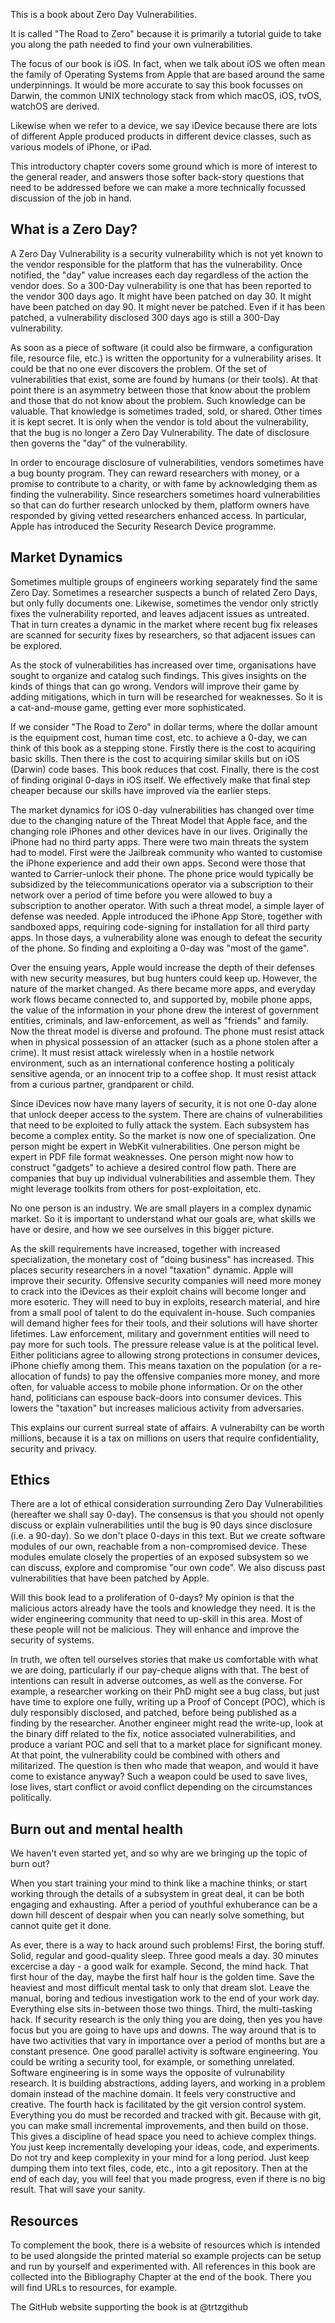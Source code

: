 This is a book about Zero Day Vulnerabilities.

It is called "The Road to Zero" because it is primarily a tutorial guide to take you along the path needed to find your own vulnerabilities.

The focus of our book is iOS.  In fact, when we talk about iOS we often mean the family of Operating Systems from Apple that are based around the same underpinnings.  It would be more accurate to say this book focusses on Darwin, the common UNIX technology stack from which macOS, iOS, tvOS, watchOS are derived.

Likewise when we refer to a device, we say iDevice because there are lots of different Apple produced products in different device classes, such as various models of iPhone, or iPad.

This introductory chapter covers some ground which is more of interest to the general reader, and answers those softer back-story questions that need to be addressed before we can make a more technically focussed discussion of the job in hand.

## What is a Zero Day?

A Zero Day Vulnerability is a security vulnerability which is not yet known to the vendor responsible for the platform that has the vulnerability.  Once notified, the "day" value increases each day regardless of the action the vendor does.  So a 300-Day vulnerability is one that has been reported to the vendor 300 days ago.  It might have been patched on day 30.  It might have been patched on day 90.  It might never be patched.  Even if it has been patched, a vulnerability disclosed 300 days ago is still a 300-Day vulnerability.

As soon as a piece of software (it could also be firmware, a configuration file, resource file, etc.) is written the opportunity for a vulnerability arises.  It could be that no one ever discovers the problem.  Of the set of vulnerabilities that exist, some are found by humans (or their tools).  At that point there is an asymmetry between those that know about the problem and those that do not know about the problem.  Such knowledge can be valuable.  That knowledge is sometimes traded, sold, or shared.  Other times it is kept secret.
It is only when the vendor is told about the vulnerability, that the bug is no longer a Zero Day Vulnerability.  The date of disclosure then governs the "day" of the vulnerability.

In order to encourage disclosure of vulnerabilities, vendors sometimes have a bug bounty program.  They can reward researchers with money, or a promise to contribute to a charity, or with fame by acknowledging them as finding the vulnerability.  Since researchers sometimes hoard vulnerabilities so that can do further research unlocked by them, platform owners have responded by giving vetted researchers enhanced access.  In particular, Apple has introduced the Security Research Device programme.

## Market Dynamics

Sometimes multiple groups of engineers working separately find the same Zero Day.  Sometimes a researcher suspects a bunch of related Zero Days, but only fully documents one.  Likewise, sometimes the vendor only strictly fixes the vulnerability reported, and leaves adjacent issues as untreated.  That in turn creates a dynamic in the market where recent bug fix releases are scanned for security fixes by researchers, so that adjacent issues can be explored.

As the stock of vulnerabilities has increased over time, organisations have sought to organize and catalog such findings.  This gives insights on the kinds of things that can go wrong.  Vendors will improve their game by adding mitigations, which in turn will be researched for weaknesses.  So it is a cat-and-mouse game, getting ever more sophisticated.

If we consider "The Road to Zero" in dollar terms, where the dollar amount is the equipment cost, human time cost, etc. to achieve a 0-day, we can think of this book as a stepping stone.  Firstly there is the cost to acquiring basic skills.  Then there is the cost to acquiring similar skills but on iOS (Darwin) code bases.  This book reduces that cost.  Finally, there is the cost of finding original 0-days in iOS itself.  We effectively make that final step cheaper because our skills have improved via the earlier steps.

The market dynamics for iOS 0-day vulnerabilities has changed over time due to the changing nature of the Threat Model that Apple face, and the changing role iPhones and other devices have in our lives.  Originally the iPhone had no third party apps.  There were two main threats the system had to model.  First were the Jailbreak community who wanted to customise the iPhone experience and add their own apps.  Second were those that wanted to Carrier-unlock their phone.  The phone price would typically be subsidized by the telecommunications operator via a subscription to their network over a period of time before you were allowed to buy a subscription to another operator.  With such a threat model, a simple layer of defense was needed.  Apple introduced the iPhone App Store, together with sandboxed apps, requiring code-signing for installation for all third party apps.  In those days, a vulnerability alone was enough to defeat the security of the phone.  So finding and exploiting a 0-day was "most of the game".

Over the ensuing years, Apple would increase the depth of their defenses with new security measures, but bug hunters could keep up.  However, the nature of the market changed.  As there became more apps, and everyday work flows became connected to, and supported by, mobile phone apps, the value of the information in your phone drew the interest of government entities, criminals, and law-enforcement, as well as "friends" and family.  Now the threat model is diverse and profound.  The phone must resist attack when in physical possession of an attacker (such as a phone stolen after a crime).  It must resist attack wirelessly when in a hostile network environment, such as an international conference hosting a politicaly sensitive agenda, or an innocent trip to a coffee shop. It must resist attack from a curious partner, grandparent or child.

Since iDevices now have many layers of security, it is not one 0-day alone that unlock deeper access to the system.  There are chains of vulnerabilities that need to be exploited to fully attack the system.  Each subsystem has become a complex entity.  So the market is now one of specialization.  One person might be expert in WebKit vulnerabilities.  One person might be expert in PDF file format weaknesses.  One person might now how to construct "gadgets" to achieve a desired control flow path.  There are companies that buy up individual vulnerabilities and assemble them.  They might leverage toolkits from others for post-exploitation, etc.

No one person is an industry.  We are small players in a complex dynamic market.  So it is important to understand what our goals are, what skills we have or desire, and how we see ourselves in this bigger picture.

As the skill requirements have increased, together with increased specialization, the monetary cost of "doing business" has increased.  This places security researchers in a novel "taxation" dynamic.  Apple will improve their security.  Offensive security companies will need more money to crack into the iDevices as their exploit chains will become longer and more esoteric.  They will need to buy in exploits, research material, and hire from a small pool of talent to do the equivalent in-house.  Such companies will demand higher fees for their tools, and their solutions will have shorter lifetimes.  Law enforcement, military and government entities will need to pay more for such tools.  The pressure release value is at the political level.  Either politicians agree to allowing strong protections in consumer devices, iPhone chiefly among them.  This means taxation on the population (or a re-allocation of funds) to pay the offensive companies more money, and more often, for valuable access to mobile phone information.  Or on the other hand, politicians can espouse back-doors into consumer devices.  This lowers the "taxation" but increases malicious activity from adversaries.

This explains our current surreal state of affairs.  A vulnerabilty can be worth millions, because it is a tax on millions on users that require confidentiality, security and privacy.

## Ethics

There are a lot of ethical consideration surrounding Zero Day Vulnerabilities (hereafter we shall say 0-day).  The consensus is that you should not openly discuss or explain vulnerabilities until the bug is 90 days since disclosure (i.e. a 90-day).  So we don't place 0-days in this text.  But we create software modules of our own, reachable from a non-compromised device.  These modules emulate closely the properties of an exposed subsystem so we can discuss, explore and compromise "our own code".  We also discuss past vulnerabilities that have been patched by Apple.

Will this book lead to a proliferation of 0-days?  My opinion is that the malicious actors already have the tools and knowledge they need.  It is the wider engineering community that need to up-skill in this area.  Most of these people will not be malicious.  They will enhance and improve the security of systems.

In truth, we often tell ourselves stories that make us comfortable with what we are doing, particularly if our pay-cheque aligns with that.  The best of intentions can result in adverse outcomes, as well as the converse.  For example, a researcher working on their PhD might see a bug class, but just have time to explore one fully, writing up a Proof of Concept (POC), which is duly responsibly disclosed, and patched, before being published as a finding by the researcher.  Another engineer might read the write-up, look at the binary diff related to the fix, notice associated vulnerabilities, and produce a variant POC and sell that to a market place for significant money.  At that point, the vulnerability could be combined with others and militarized.  The question is then who made that weapon, and would it have come to existance anyway?  Such a weapon could be used to save lives, lose lives, start conflict or avoid conflict depending on the circumstances politically.

## Burn out and mental health

We haven't even started yet, and so why are we bringing up the topic of burn out?

When you start training your mind to think like a machine thinks, or start working through the details of a subsystem in great deal, it can be both engaging and exhausting. After a period of youthful exhuberance can be a down hill descent of despair when you can nearly solve something, but cannot quite get it done.

As ever, there is a way to hack around such problems!  First, the boring stuff.  Solid, regular and good-quality sleep.  Three good meals a day.  30 minutes excercise a day - a good walk for example.  Second, the mind hack.  That first hour of the day, maybe the first half hour is the golden time.  Save the heaviest and most difficult mental task to only that dream slot.  Leave the manual, boring and tedious investigation work to the end of your work day.  Everything else sits in-between those two things.  Third, the multi-tasking hack.  If security research is the only thing you are doing, then yes you have focus but you are going to have ups and downs.  The way around that is to have two activities that vary in importance over a period of months but are a constant presence.  One good parallel activity is software engineering.  You could be writing a security tool, for example, or something unrelated.  Software engineering is in some ways the opposite of vulrunability research.  It is building abstractions, adding layers, and working in a problem domain instead of the machine domain.  It feels very constructive and creative.  The fourth hack is facilitated by the git version control system.  Everything you do must be recorded and tracked with git.  Because with git, you can make small incremental improvements, and then build on those.  This gives a discipline of head space you need to achieve complex things.  You just keep incrementally developing your ideas, code, and experiments.  Do not try and keep complexity in your mind for a long period.  Just keep dumping them into text files, code, etc., into a git repository.  Then at the end of each day, you will feel that you made progress, even if there is no big result.  That will save your sanity.

## Resources

To complement the book, there is a website of resources which is intended to be used alongside the printed material so example projects can be setup and run by yourself and experimented with.  All references in this book are collected into the Bibliography Chapter at the end of the book.  There you will find URLs to resources, for example.

The GitHub website supporting the book is at @trtzgithub
